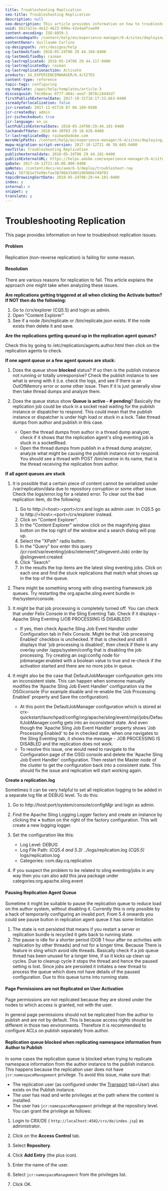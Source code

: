 ```yaml
---
title: Troubleshooting Replication
seo-title: Troubleshooting Replication
description: null
seo-description: This article provides information on how to troubleshoot replication issues.
uuid: bb17a11e-de12-4622-b99a-42e4adfcee99
content-encoding: ISO-8859-1
aemsrcnodepath: /content/help/en/experience-manager/6-4/sites/deploying/using/troubleshoot-rep
contentOwner: Guillaume Carlino
cq-designpath: /etc/designs/help
cq-lastmodified: 2018-05-24T06 29 44.104-0400
cq-lastmodifiedby: raiman
cq-lastreplicated: 2018-05-24T06 29 44.117-0400
cq-lastreplicatedby: raiman
cq-lastreplicationaction: Activate
products: SG_EXPERIENCEMANAGER/6.4/SITES
content-type: reference
topic-tags: configuring
cq-template: /apps/help/templates/article-3
discoiquuid: f4cd0eac-0f77-484c-aea7-3078c24445d7
firstPublishExternalDate: 2017-10-31T16:17:33.663-0400
isreadyforlocalization: false
jcr-created: 2017-12-01T19 07 06.169-0500
jcr-createdby: admin
jcr-ischeckedout: true
jcr-language: en_us
lastPublishExternalDate: 2018-05-24T06:29:44.101-0400
lochandoffdate: 2018-04-30T03 29 18.626-0400
lr-lastreplicatedby: raiman@adobe.com
moreHelpPaths: /content/help/en/experience-manager/6-4/sites/deploying/morehelp/configuring;/content/help/en/experience-manager/6-4/sites/deploying/morehelp/configuring
mwpw-migration-script-version: 2017-10-12T21 46 58.665-0400
navTitle: Troubleshooting Replication
publishexternaldate: 2018-05-24T06 29 44.101-0400
publishExternalURL: https://helpx.adobe.com/experience-manager/6-4/sites/deploying/using/troubleshoot-rep.html
qaDate: 2017-10-12T21:46:00.000-0400
qaNotes: /content/docs/en/aem/6-3/deploy/troubleshoot-rep
sha1: 5673b1e75e98cfae38706b33d03196980e749f03
topicBrowsingSortDate: 2018-05-24T06:29:44.101-0400
index: y
internal: n
snippet: y
translate: y
---
```


# Troubleshooting Replication

This page provides information on how to troubleshoot replication issues.

#### Problem

Replication (non-reverse replication) is failing for some reason.

#### Resolution

There are various reasons for replication to fail. This article explains the approach one might take when analyzing these issues.

**Are replications getting triggered at all when clicking the Activate button? If NOT then do the following:**

1. Go to /crx/explorer (CQ5.5) and login as admin.
1. Open "Content Explorer"
1. See if a node /bin/replicate or /bin/replicate.json exists. If the node exists then delete it and save.

**Are the replications getting queued up in the replication agent queues?**

Check this by going to /etc/replication/agents.author.html then click on the replication agents to check.

**If one agent queue or a few agent queues are stuck:**

1. Does the queue show **blocked** status? If so then is the publish instance not running or totally unresponsive? Check the publish instance to see what is wrong with it (i.e. check the logs, and see if there is an OutOfMemory error or some other issue. Then if it is just generally slow then take thread dumps and analyze them.
1. Does the queue status show **Queue is active - # pending**? Basically the replication job could be stuck in a socket read waiting for the pubilsh instance or dispatcher to respond. This could mean that the publish instance or dispatcher is under high load or stuck in a lock. Take thread dumps from author and publish in this case.

    * Open the thread dumps from author in a thread dump analyzer, check if it shows that the replication agent's sling eventing job is stuck in a socketRead.    
    * Open the thread dumps from publish in a thread dump analyzer, analyze what might be causing the publish instance not to respond. You should see a thread with POST /bin/receive in its name, that is the thread receiving the replication from author.

**If all agent queues are stuck**

1. It is possible that a certain piece of content cannot be serialized under /var/replication/data due to repository corruption or some other issue. Check the logs/error.log for a related error. To clear out the bad replication item, do the following:

    1. Go to http://&lt;host&gt;:&lt;port&gt;/crx and login as admin user. In CQ5.5 go to http://&lt;host&gt;:&lt;port&gt;/crx/explorer instead.    
    1. Click on "Content Explorer".    
    1. In the "Content Explorer" window click on the magnifying glass button on the top right of the window and a search dialog will pop up.    
    1. Select the "XPath" radio button.    
    1. In the "Query" box enter this query /jcr:root/var/eventing/jobs//element(*,slingevent:Job) order by @slingevent:created    
    1. Click "Search"    
    1. In the results the top items are the latest sling eventing jobs. Click on each one and find the stuck replications that match what shows up in the top of the queue.

1. There might be something wrong with sling eventing framework job queues. Try restarting the org.apache.sling.event bundle in the/system/console.
1. It might be that job processing is completely turned off. You can check that under Felix Console in the Sling Eventing Tab. Check if it displays - Apache Sling Eventing (JOB PROCESSING IS DISABLED!)

    * If yes, then check Apache Sling Job Event Handler under Configuration tab in Felix Console. Might be that 'Job processing Enabled' checkbox is unchecked. If that is checked and still it displays that 'job processing is disabled', then check if there is any overlay under /apps/system/config that is disabling the job processing. Try creating an osgi:config node for jobmanager.enabled with a boolean value to true and re-check if the activation started and there are no more jobs in queue.

1. It might also be the case that DefaultJobManager configuration gets into an inconsistent state. This can happen when someone manually modifies the 'Apache Sling Job Event Handler' configuration via the OSGiconsole (For example disable and re-enable the 'Job Processing Enabled' property and Save the configuration).

    * At this point the DefaultJobManager configuration which is stored at crx-quickstart/launchpad/config/org/apache/sling/event/impl/jobs/DefaultJobManager.config gets into an inconsistent state. And even though the 'Apache Sling Job Event Handler' property shows 'Job Processing Enabled' to be in checked state, when one navigates to the Sling Eventing tab, it shows the message - JOB PROCESSING IS DISABLED and the replication does not work.    
    * To resolve this issue, one would need to navigate to the Configuration page of the OSGi console and delete the 'Apache Sling Job Event Handler' configuration. Then restart the Master node of the cluster to get the configuration back into a consistent state. This should fix the issue and replication will start working again.

**Create a replication.log**

Sometimes it can be very helpful to set all replication logging to be added in a separate log file at DEBUG level. To do this:

1. Go to http://host:port/system/console/configMgr and login as admin.
1. Find the Apache Sling Logging Logger factory and create an instance by clicking the **+** button on the right of the factory configuration. This will create a new logging logger.
1. Set the configuration like this:

    * Log Level: DEBUG    
    * Log File Path: *(CQ5.4 and 5.3)* ../logs/replication.log *(CQ5.5)* logs/replication.log    
    * Categories: com.day.cq.replication

1. If you suspect the problem to be related to sling eventing/jobs in any way then you can also add this java package under categories:org.apache.sling.event

#### Pausing Replication Agent Queue

Sometime it might be suitable to pause the replication queue to reduce load on the author system, without disabling it. Currently this is only possible by a hack of temporarily configuring an invalid port. From 5.4 onwards you could see pause button in replication agent queue it has some limitation

1. The state is not persisted that means if you restart a server or replication bundle is recycled it gets back to running state.
1. The pause is idle for a shorter period (OOB 1 hour after no activities with replication by other threads) and not for a longer time. Because There is feature in sling which avoid idle threads. Basically check if a job queue thread has been unused for a longer time, if so it kicks up clean up cycles. Due to cleanup cycle it stops the thread and hence the paused setting is lost. Since jobs are persisted it initiates a new thread to process the queue which does not have details of the paused configuration. Due to this queue turns into running state.

#### Page Permissions are not Replicated on User Activation

Page permissions are not replicated because they are stored under the nodes to which access is granted, not with the user.

In general page permissions should not be replicated from the author to publish and are not by default. This is because access rights should be different in those two environments. Therefore it is recommended to configure ACLs on publish separately from author.

#### Replication queue blocked when replicating namespace information from Author to Publish

In some cases the replication queue is blocked when trying to replicate namespace information from the author instance to the publish instance. This happens because the replication user does not have `jcr:namespaceManagement` privilege. To avoid this issue, make sure that:

* The replication user (as configured under the [Transport](replication.md#ReplicationAgentsConfigurationParameters) tab&gt;User) also exists on the Publish instance.
* The user has read and write privileges at the path where the content is installed.
* The user has `jcr:namespaceManagement` privilege at the repository level. You can grant the privilege as follows:

1. Login to CRX/DE ( `http://localhost:4502/crx/de/index.jsp`) as administrator.

1. Click on the **Access Control** tab.

1. Select **Repository**.

1. Click **Add Entry** (the plus icon).

1. Enter the name of the user.

1. Select `jcr:namespaceManagement` from the privileges list.

1. Click OK.

